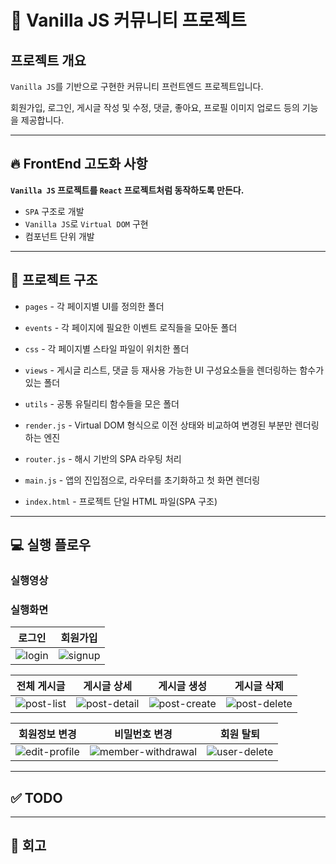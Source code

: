 # 📝 Vanilla JS 커뮤니티 프로젝트

## 프로젝트 개요

`Vanilla JS`를 기반으로 구현한 커뮤니티 프런트엔드 프로젝트입니다. 

회원가입, 로그인, 게시글 작성 및 수정, 댓글, 좋아요, 프로필 이미지 업로드 등의 기능을 제공합니다.

---

## 🔥 FrontEnd 고도화 사항

**`Vanilla JS` 프로젝트를 `React` 프로젝트처럼 동작하도록 만든다.**

 - `SPA` 구조로 개발
 - `Vanilla JS`로 `Virtual DOM` 구현
 - 컴포넌트 단위 개발

---

## 📁 프로젝트 구조

- `pages` - 각 페이지별 UI를 정의한 폴더

- `events` - 각 페이지에 필요한 이벤트 로직들을 모아둔 폴더    

- `css` - 각 페이지별 스타일 파일이 위치한 폴더  

- `views` - 게시글 리스트, 댓글 등 재사용 가능한 UI 구성요소들을 렌더링하는 함수가 있는 폴더

- `utils` - 공통 유틸리티 함수들을 모은 폴더  

- `render.js` - Virtual DOM 형식으로 이전 상태와 비교하여 변경된 부분만 렌더링하는 엔진

- `router.js` - 해시 기반의 SPA 라우팅 처리  

- `main.js` - 앱의 진입점으로, 라우터를 초기화하고 첫 화면 렌더링

- `index.html` - 프로젝트 단일 HTML 파일(SPA 구조)

--- 
## 💻 실행 플로우

### 실행영상

### 실행화면

|로그인|회원가입|
|---|---|
|![login](https://github.com/user-attachments/assets/8b77a33e-736a-4dfa-bbf3-177e4436257e)|![signup](https://github.com/user-attachments/assets/2b7633cc-7bed-4c99-89f6-3a09e6eb07dc)|

|전체 게시글|게시글 상세|게시글 생성|게시글 삭제
|---|---|---|---|
|![post-list](https://github.com/user-attachments/assets/d16e5f35-faa0-4571-b97f-91cb93f5ed3f)|![post-detail](https://github.com/user-attachments/assets/a4f6f577-1383-4496-b6ee-d3405dcce964)|![post-create](https://github.com/user-attachments/assets/ff717dbd-d31f-4f85-ae81-5b21f63f920a)|![post-delete](https://github.com/user-attachments/assets/ba2f9000-032f-4e06-b2ba-10b89aa35fa8)|


|회원정보 변경|비밀번호 변경|회원 탈퇴|
|---|---|---|
|![edit-profile](https://github.com/user-attachments/assets/0fcade9b-98fd-4d61-9d44-ae07b49150ad)|![member-withdrawal](https://github.com/user-attachments/assets/b8fc0a6c-0abd-4560-b634-9dd952b4f4d7)|![user-delete](https://github.com/user-attachments/assets/b3fdc7c8-9c81-4989-86d9-9b608e1bb829)|

---

## ✅ TODO

---

## 🌈 회고
